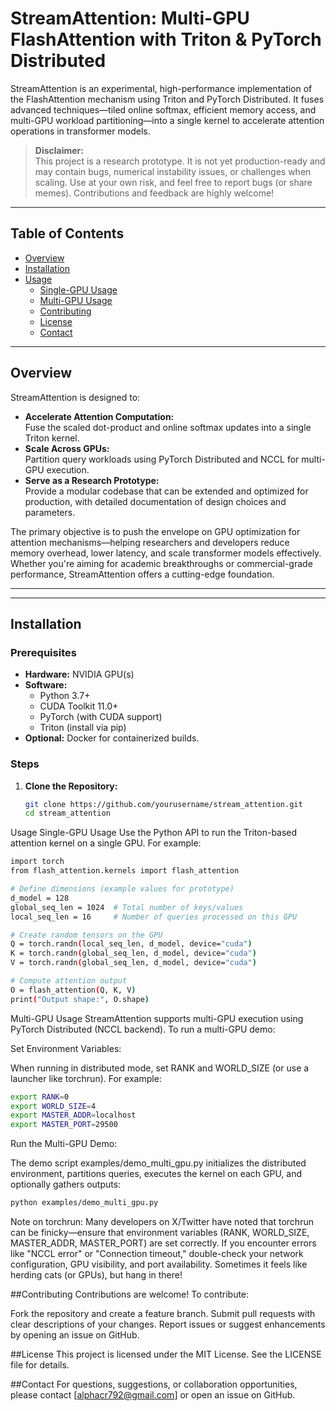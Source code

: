 # StreamAttention: Multi-GPU FlashAttention with Triton & PyTorch Distributed

StreamAttention is an experimental, high-performance implementation of the FlashAttention mechanism using Triton and PyTorch Distributed. It fuses advanced techniques—tiled online softmax, efficient memory access, and multi-GPU workload partitioning—into a single kernel to accelerate attention operations in transformer models.

> **Disclaimer:**  
> This project is a research prototype. It is not yet production-ready and may contain bugs, numerical instability issues, or challenges when scaling. Use at your own risk, and feel free to report bugs (or share memes). Contributions and feedback are highly welcome!

---

## Table of Contents

- [Overview](#overview)
- [Installation](#installation)
- [Usage](#usage)
  - [Single-GPU Usage](#single-gpu-usage)
  - [Multi-GPU Usage](#multi-gpu-usage)
  - [Contributing](#contributing)
  - [License](#license)
  - [Contact](#contact)

---

## Overview

StreamAttention is designed to:
- **Accelerate Attention Computation:**  
  Fuse the scaled dot-product and online softmax updates into a single Triton kernel.
- **Scale Across GPUs:**  
  Partition query workloads using PyTorch Distributed and NCCL for multi-GPU execution.
- **Serve as a Research Prototype:**  
  Provide a modular codebase that can be extended and optimized for production, with detailed documentation of design choices and parameters.

The primary objective is to push the envelope on GPU optimization for attention mechanisms—helping researchers and developers reduce memory overhead, lower latency, and scale transformer models effectively. Whether you're aiming for academic breakthroughs or commercial-grade performance, StreamAttention offers a cutting-edge foundation.

---


---

## Installation

### Prerequisites

- **Hardware:** NVIDIA GPU(s) 
- **Software:**  
  - Python 3.7+  
  - CUDA Toolkit 11.0+  
  - PyTorch (with CUDA support)  
  - Triton (install via pip)  
- **Optional:** Docker for containerized builds.

### Steps

1. **Clone the Repository:**

   ```bash
   git clone https://github.com/yourusername/stream_attention.git
   cd stream_attention
   ```

Usage
Single-GPU Usage
Use the Python API to run the Triton-based attention kernel on a single GPU. For example:
```bash
import torch
from flash_attention.kernels import flash_attention

# Define dimensions (example values for prototype)
d_model = 128
global_seq_len = 1024  # Total number of keys/values
local_seq_len = 16     # Number of queries processed on this GPU

# Create random tensors on the GPU
Q = torch.randn(local_seq_len, d_model, device="cuda")
K = torch.randn(global_seq_len, d_model, device="cuda")
V = torch.randn(global_seq_len, d_model, device="cuda")

# Compute attention output
O = flash_attention(Q, K, V)
print("Output shape:", O.shape)
```
Multi-GPU Usage
StreamAttention supports multi-GPU execution using PyTorch Distributed (NCCL backend). To run a multi-GPU demo:

Set Environment Variables:

When running in distributed mode, set RANK and WORLD_SIZE (or use a launcher like torchrun). For example:
```bash
export RANK=0
export WORLD_SIZE=4
export MASTER_ADDR=localhost
export MASTER_PORT=29500
```
Run the Multi-GPU Demo:

The demo script examples/demo_multi_gpu.py initializes the distributed environment, partitions queries, executes the kernel on each GPU, and optionally gathers outputs:
```bash
python examples/demo_multi_gpu.py
```
Note on torchrun:
Many developers on X/Twitter have noted that torchrun can be finicky—ensure that environment variables (RANK, WORLD_SIZE, MASTER_ADDR, MASTER_PORT) are set correctly. If you encounter errors like "NCCL error" or "Connection timeout," double-check your network configuration, GPU visibility, and port availability. Sometimes it feels like herding cats (or GPUs), but hang in there!


##Contributing
Contributions are welcome! To contribute:

Fork the repository and create a feature branch.
Submit pull requests with clear descriptions of your changes.
Report issues or suggest enhancements by opening an issue on GitHub.

##License
This project is licensed under the MIT License. See the LICENSE file for details.

##Contact
For questions, suggestions, or collaboration opportunities, please contact [alphacr792@gmail.com] or open an issue on GitHub.
